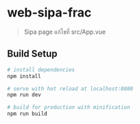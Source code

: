 # web-sipa-frac

> Sipa page แก้ไขที่ src/App.vue

## Build Setup

``` bash
# install dependencies
npm install

# serve with hot reload at localhost:8080
npm run dev

# build for production with minification
npm run build
